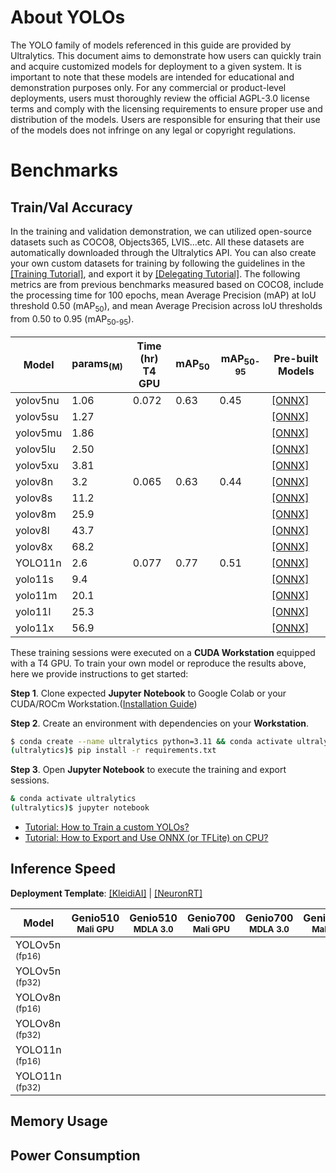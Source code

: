 # About YOLOs

The YOLO family of models referenced in this guide are provided by Ultralytics. This document aims to demonstrate how users can quickly train and acquire customized models for deployment to a given system. It is important to note that these models are intended for educational and demonstration purposes only. For any commercial or product-level deployments, users must thoroughly review the official AGPL-3.0 license terms and comply with the licensing requirements to ensure proper use and distribution of the models. Users are responsible for ensuring that their use of the models does not infringe on any legal or copyright regulations.

# Benchmarks
## Train/Val Accuracy

In the training and validation demonstration, we can utilized open-source datasets such as COCO8, Objects365, LVIS...etc. All these datasets are automatically downloaded through the Ultralytics API. You can also create your own custom datasets for training by following the guidelines in the [[Training Tutorial]](https://github.com/R300-AI/ITRI-AI-Hub/blob/main/Model-Zoo/Object-Detection/YOLOs(preview)/Train_YOLOs_on_Workstation.ipynb), and export it by [[Delegating Tutorial]](https://github.com/R300-AI/ITRI-AI-Hub/blob/main/Model-Zoo/Object-Detection/YOLOs(preview)/Delegate_Models_to_ONNX_and_TFLite.ipynb). The following metrics are from previous benchmarks measured based on COCO8, include the processing time for 100 epochs, mean Average Precision (mAP) at IoU threshold 0.50 (mAP<sub>50</sub>), and mean Average Precision across IoU thresholds from 0.50 to 0.95 (mAP<sub>50-95</sub>).

|  Model     |  params<sub>(M)     | Time (hr)<br>T4 GPU   |  mAP<sub>50     |  mAP<sub>50-95     | Pre-built Models   |
|------------|-------|-----------------------|-----------------|--------------------|--------------------|
| yolov5nu    |1.06  |0.072                  |0.63             | 0.45               |[[ONNX]]() |
| yolov5su    |1.27  |                       |                 |                    |[[ONNX]]() |
| yolov5mu    |1.86  |                       |                 |                    |[[ONNX]]() |
| yolov5lu    |2.50  |                       |                 |                    |[[ONNX]]() |
| yolov5xu    |3.81  |                       |                 |                    |[[ONNX]]() |
| yolov8n     |3.2   |0.065                  |0.63             | 0.44               |[[ONNX]]() |
| yolov8s     |11.2  |                       |                 |                    |[[ONNX]]() |
| yolov8m     |25.9  |                       |                 |                    |[[ONNX]]() |
| yolov8l     |43.7  |                       |                 |                    |[[ONNX]]() |
| yolov8x     |68.2  |                       |                 |                    |[[ONNX]]() |
| YOLO11n     |2.6   |0.077                  |0.77             | 0.51               |[[ONNX]]() |
| yolo11s     |9.4   |                       |                 |                    |[[ONNX]]() |
| yolo11m     |20.1  |                       |                 |                    |[[ONNX]]() |
| yolo11l     |25.3  |                       |                 |                    |[[ONNX]]() |
| yolo11x     |56.9  |                       |                 |                    |[[ONNX]]() |

These training sessions were executed on a **CUDA Workstation** equipped with a T4 GPU. To train your own model or reproduce the results above, here we provide instructions to get started:

**Step 1**. Clone expected **Jupyter Notebook** to Google Colab or your CUDA/ROCm Workstation.([Installation Guide](https://r300-ai.github.io/ITRI-AI-Hub/docs/pages/workstation.html))

**Step 2**. Create an environment with dependencies on your **Workstation**.

```bash
$ conda create --name ultralytics python=3.11 && conda activate ultralytics
(ultralytics)$ pip install -r requirements.txt
```

**Step 3**. Open **Jupyter Notebook** to execute the training and export sessions.

```bash
& conda activate ultralytics
(ultralytics)$ jupyter notebook
```

* [Tutorial: How to Train a custom YOLOs?](https://github.com/R300-AI/ITRI-AI-Hub/blob/main/Model-Zoo/Object-Detection/YOLOs/Train_YOLOs_on_Workstation.ipynb)
* [Tutorial: How to Export and Use ONNX (or TFLite) on CPU?](https://github.com/R300-AI/ITRI-AI-Hub/blob/main/Model-Zoo/Object-Detection/YOLOs/Delegate_Models_to_ONNX_and_TFLite.ipynb)

## Inference Speed 

**Deployment Template**: [[KleidiAI]](https://github.com/R300-AI/ITRI-AI-Hub/tree/main/Model-Zoo/Object-Detection/YOLOs/KleidiAI) | [[NeuronRT]](https://github.com/R300-AI/ITRI-AI-Hub/tree/main/Model-Zoo/Detection/YOLOs/NeuronRT)

| Model               | Genio510<br><sub>Mali GPU | Genio510<br><sub>MDLA 3.0 | Genio700<br><sub>Mali GPU | Genio700<br><sub>MDLA 3.0 | Genio1200<br><sub>Mali GPU | Genio1200<br><sub>MDLA 2.0 |
|---------------------|-----------------------|-----------------------|-----------------------|-----------------------|------------------------|------------------------|
| YOLOv5n<sub> (fp16) |                       |                       |                       |                       |                        |:x:                     |
| YOLOv5n<sub> (fp32) |                       |                       |                       |                       |                        |:x:                     |
| YOLOv8n<sub> (fp16) |                       |                       |                       |                       |                        |:x:                     |
| YOLOv8n<sub> (fp32) |                       |                       |                       |                       |                        |:x:                     |
| YOLO11n<sub> (fp16) |                       |                       |                       |                       |                        |:x:                     |
| YOLO11n<sub> (fp32) |                       |                       |                       |                       |                        |:x:                     |

## Memory Usage
## Power Consumption

